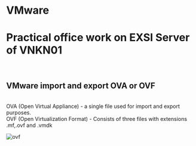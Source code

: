 # VMware
<h1>Practical office work on EXSI Server of VNKN01</h1> <br>
<h2>VMware import and export OVA or OVF</h2> <br>
OVA (Open Virtual Appliance) - a single file used for import and export purposes.<br>
OVF (Open Virtualization Format) - Consists of three files with extensions .mf,.ovf and .vmdk<br>

![ovf](https://github.com/VNKN01/VMware/assets/44769452/7a06aaed-a90d-44dd-b19f-28e9687efb88)
